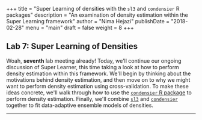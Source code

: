 +++
title = "Super Learning of densities with the `sl3` and `condensier` R packages"
description = "An examination of density estimation within the Super Learning framework"
author = "Nima Hejazi"
publishDate = "2018-02-28"
menu = "main"
draft = false
weight = 8
+++

## Lab 7: Super Learning of Densities

Woah, __seventh__ lab meeting already! Today, we'll continue our ongoing
discussion of Super Learner, this time taking a look at how to perform density
estimation within this framework. We'll begin by thinking about the motivations
behind density estimation, and then move on to why we might want to perform
density estimation using cross-validation. To make these ideas concrete, we'll
walk through how to use the [`condensier` R
package]() to perform density
estimation. Finally, we'll combine
[`sl3`](https://github.com/jeremyrcoyle/sl3) and
[`condensier`](https://github.com/osofr/condensier) together to fit
data-adaptive ensemble models of densities.

---
